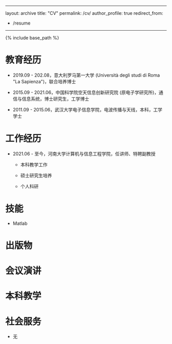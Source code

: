 ***

layout: archive
title: "CV"
permalink: /cv/
author\_profile: true
redirect\_from:

*   /resume

***

{% include base\_path %}

# 教育经历

*   2019.09 - 202.08，意大利罗马第一大学 (Università degli studi di Roma "La Sapienza")，联合培养博士

*   2015.09 - 2021.06，中国科学院空天信息创新研究院 (原电子学研究所)，通信与信息系统，博士研究生，工学博士

*   2011.09 - 2015.06，武汉大学电子信息学院，电波传播与天线，本科，工学学士

# 工作经历

*   2021.06 - 至今，河南大学计算机与信息工程学院，任讲师、特聘副教授

    *   本科教学工作

    *   硕士研究生培养

    *   个人科研

# 技能

*   Matlab

# 出版物

# 会议演讲

# 本科教学

# 社会服务

*   无

